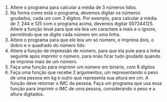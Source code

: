 1. Altere o programa para calcular a média de 3 números lidos.
2. Na forma como está o programa, devemos digitar os números grudados, cada um com 3 dígitos. Por exemplo, para calcular a média de 7, 244 e 125 com o programa acima, devemos digitar 007244125. Altere a função leval para que ela leia um caractere a mais e o ignore, permitindo que se digite cada número em uma linha.
3. Altere o programa para que ele leia um só número, e imprima dois, o dobro e o quadrado do número lido.
4. Altere a função de impressão de número, para que ela pule para a linha seguinte após imprimir o número, para nnão ficar tudo grudado quando se imprime mais de um número.
5. Faça uma função para imprimir um número em binário, com 8 dígitos
6. Faça uma função que recebe 2 argumentos, um representando o peso de uma pessoa em kg e outro que representa sua altura em cm. A função deve retornar o IMC da pessoa. Faça um programa que usa essa função para imprimir o IMC de uma pessoa, considerando o peso e a altura digitados.
